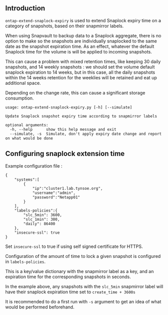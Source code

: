 ## Introduction

`ontap-extend-snaplock-expiry` is used to extend Snaplock expiry time on a category of snapshots, based on their snapmirror labels.

When using Snapvault to backup data to a Snaplock aggregate, there is no option to make so the snapshots are individually snaplocked to the same date as the snapshot expiration time. As an effect, whatever the default Snaplock time for the volume is will be applied to incoming snapshots.

This can cause a problem with mixed retention times, like keeping 30 daily snapshots, and 14 weekly snapshots : we should set the volume default snaplock expiration to 14 weeks, but in this case, all the daily snapshots within the 14 weeks retention for the weeklies will be retained and eat up additional space.

Depending on the change rate, this can cause a significant storage consumption.

```
usage: ontap-extend-snaplock-expiry.py [-h] [--simulate]

Update Snaplock snapshot expiry time according to snapmirror labels

optional arguments:
  -h, --help      show this help message and exit
  --simulate, -s  Simulate, don't apply expiry date change and report on what would be done
```

## Configuring snaplock extension time

Example configuration file :

```
{
    "systems":[
        {
            "ip":"cluster1.lab.tynsoe.org",
            "username":"admin",
            "password":"Netapp01"
        }
    ],
    "labels-policies":{
        "slc_5min": 3600,
        "slc_1min": 300,
        "daily": 86400
    },
    "insecure-ssl": true
}
```

Set `insecure-ssl` to true if using self signed certificate for HTTPS.


Configuration of the amount of time to lock a given snapshot is configured in `labels-policies`.

This is a key/value dictionary with the snapmirror label as a key, and an expiration time for the corresponding snapshots in seconds.

In the example above, any snapshots with the `slc_5min` snapmirror label will have their snaplock expiration time set to `create_time + 3600s`

It is recommended to do a first run with `-s` argument to get an idea of what would be performed beforehand.